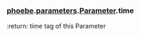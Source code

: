 ### [phoebe](phoebe.md).[parameters](phoebe.parameters.md).[Parameter](phoebe.parameters.Parameter.md).time



:return: time tag of this Parameter

